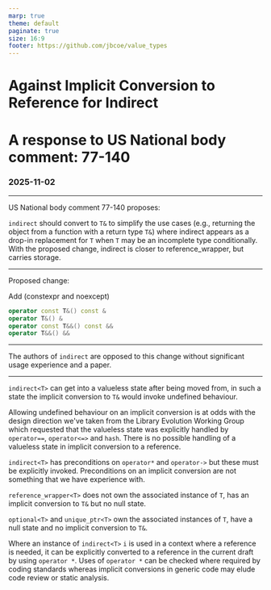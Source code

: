 ```yaml
---
marp: true
theme: default
paginate: true
size: 16:9
footer: https://github.com/jbcoe/value_types
---
```


# Against Implicit Conversion to Reference for Indirect
# A response to US National body comment: 77-140

### 2025-11-02

---

US National body comment 77-140 proposes:

`indirect` should convert to `T&` to simplify the use cases (e.g., returning the object from a function with a return type `T&`) where indirect appears as a drop-in replacement for `T` when `T` may be an incomplete type conditionally. With the proposed change, indirect is closer to reference_wrapper, but carries storage.

---

Proposed change:

Add (constexpr and noexcept)

```c++
operator const T&() const &
operator T&() &
operator const T&&() const &&
operator T&&() &&
```

---

The authors of `indirect` are opposed to this change without significant usage experience and a paper.

---

`indirect<T>` can get into a valueless state after being moved from, in such a state the implicit conversion to `T&` would invoke undefined behaviour.

Allowing undefined behaviour on an implicit conversion is at odds with the design direction we've taken from the Library Evolution Working Group which requested that the valueless state was explicitly handled by `operator==`, `operator<=>` and `hash`. There is no possible handling of a valueless state in implicit conversion to a reference.

`indirect<T>` has preconditions on `operator*` and `operator->` but these must be explicitly invoked. Preconditions on an implicit conversion are not something that we have experience with.

`reference_wrapper<T>` does not own the associated instance of `T`, has an implicit conversion to `T&` but no null state.

`optional<T>` and `unique_ptr<T>` own the associated instances of `T`, have a null state and no implicit conversion to `T&`.

Where an instance of `indirect<T>` `i` is used in a context where a reference is needed, it can be explicitly converted to a reference in the current draft by using `operator *`. Uses of `operator *` can be checked where required by coding standards whereas implicit conversions in generic code may elude code review or static analysis.
